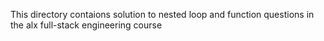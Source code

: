 This directory contaions solution to nested loop and function questions in the alx full-stack engineering course
